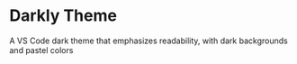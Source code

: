 # Darkly Theme

A VS Code dark theme that emphasizes readability, with dark backgrounds and pastel colors
